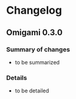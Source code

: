 # Changelog

## Omigami 0.3.0
### Summary of changes
- to be summarized
  
### Details
- to be detailed